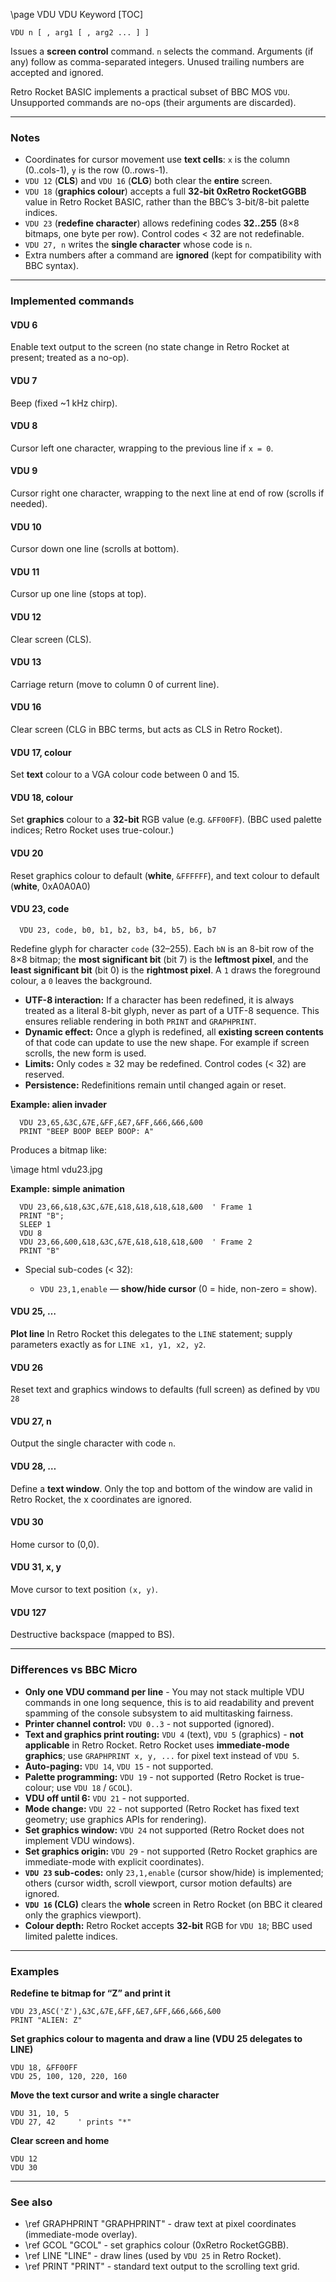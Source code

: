 \page VDU VDU Keyword
[TOC]

```basic
VDU n [ , arg1 [ , arg2 ... ] ]
```

Issues a **screen control** command. `n` selects the command. Arguments (if any) follow as comma-separated integers. Unused trailing numbers are accepted and ignored.

Retro Rocket BASIC implements a practical subset of BBC MOS `VDU`. Unsupported commands are no-ops (their arguments are discarded).

---

### Notes

* Coordinates for cursor movement use **text cells**: `x` is the column (0..cols-1), `y` is the row (0..rows-1).
* `VDU 12` (**CLS**) and `VDU 16` (**CLG**) both clear the **entire** screen.
* `VDU 18` (**graphics colour**) accepts a full **32-bit 0xRetro RocketGGBB** value in Retro Rocket BASIC, rather than the BBC’s 3-bit/8-bit palette indices.
* `VDU 23` (**redefine character**) allows redefining codes **32..255** (8×8 bitmaps, one byte per row). Control codes < 32 are not redefinable.
* `VDU 27, n` writes the **single character** whose code is `n`.
* Extra numbers after a command are **ignored** (kept for compatibility with BBC syntax).

---

### Implemented commands

#### VDU 6
  Enable text output to the screen (no state change in Retro Rocket at present; treated as a no-op).

#### VDU 7
  Beep (fixed \~1 kHz chirp).

#### VDU 8
  Cursor left one character, wrapping to the previous line if `x = 0`.

#### VDU 9
  Cursor right one character, wrapping to the next line at end of row (scrolls if needed).

#### VDU 10
  Cursor down one line (scrolls at bottom).

#### VDU 11
  Cursor up one line (stops at top).

#### VDU 12
  Clear screen (CLS).

#### VDU 13
  Carriage return (move to column 0 of current line).

#### VDU 16
  Clear screen (CLG in BBC terms, but acts as CLS in Retro Rocket).

#### VDU 17, colour
  Set **text** colour to a VGA colour code between 0 and 15.

#### VDU 18, colour
  Set **graphics** colour to a **32-bit** RGB value (e.g. `&FF00FF`).
  (BBC used palette indices; Retro Rocket uses true-colour.)

#### VDU 20
  Reset graphics colour to default (**white**, `&FFFFFF`), and text colour to default (**white**, 0xA0A0A0)

#### VDU 23, code

  ```
    VDU 23, code, b0, b1, b2, b3, b4, b5, b6, b7
  ```
  Redefine glyph for character `code` (32–255). Each `bN` is an 8-bit row of the 8×8 bitmap; the **most significant bit** (bit 7) is the **leftmost pixel**, and the **least significant bit** (bit 0) is the **rightmost pixel**. A `1` draws the foreground colour, a `0` leaves the background.

  * **UTF-8 interaction:** If a character has been redefined, it is always treated as a literal 8-bit glyph, never as part of a UTF-8 sequence. This ensures reliable rendering in both `PRINT` and `GRAPHPRINT`.
  * **Dynamic effect:** Once a glyph is redefined, all **existing screen contents** of that code can update to use the new shape. For example if screen scrolls, the new form is used.
  * **Limits:** Only codes ≥ 32 may be redefined. Control codes (< 32) are reserved.
  * **Persistence:** Redefinitions remain until changed again or reset.

  **Example: alien invader**

```basic
  VDU 23,65,&3C,&7E,&FF,&E7,&FF,&66,&66,&00
  PRINT "BEEP BOOP BEEP BOOP: A"
```

  Produces a bitmap like:

\image html vdu23.jpg

  **Example: simple animation**

```basic
  VDU 23,66,&18,&3C,&7E,&18,&18,&18,&18,&00  ' Frame 1
  PRINT "B";
  SLEEP 1
  VDU 8
  VDU 23,66,&00,&18,&3C,&7E,&18,&18,&18,&00  ' Frame 2
  PRINT "B"
```

  * Special sub-codes (< 32):

    * `VDU 23,1,enable` — **show/hide cursor** (0 = hide, non-zero = show).

#### VDU 25, …
  **Plot line** In Retro Rocket this delegates to the `LINE` statement; supply parameters exactly as for `LINE x1, y1, x2, y2`.

#### VDU 26
  Reset text and graphics windows to defaults (full screen) as defined by `VDU 28`

#### VDU 27, n
  Output the single character with code `n`.

#### VDU 28, …
  Define a **text window**. Only the top and bottom of the window are valid in Retro Rocket, the x coordinates are ignored.

#### VDU 30
  Home cursor to (0,0).

#### VDU 31, x, y
  Move cursor to text position `(x, y)`.

#### VDU 127
  Destructive backspace (mapped to BS).

---

### Differences vs BBC Micro

* **Only one VDU command per line** - You may not stack multiple VDU commands in one long sequence, this is to aid readability and prevent spamming of the console subsystem to aid multitasking fairness.
* **Printer channel control:** `VDU 0..3` - not supported (ignored).
* **Text and graphics print routing:** `VDU 4` (text), `VDU 5` (graphics) - **not applicable** in Retro Rocket. Retro Rocket uses **immediate-mode graphics**; use `GRAPHPRINT x, y, ...` for pixel text instead of `VDU 5`.
* **Auto-paging:** `VDU 14`, `VDU 15` - not supported.
* **Palette programming:** `VDU 19` - not supported (Retro Rocket is true-colour; use `VDU 18` / `GCOL`).
* **VDU off until 6:** `VDU 21` - not supported.
* **Mode change:** `VDU 22` - not supported (Retro Rocket has fixed text geometry; use graphics APIs for rendering).
* **Set graphics window:** `VDU 24` not supported (Retro Rocket does not implement VDU windows).
* **Set graphics origin:** `VDU 29` - not supported (Retro Rocket graphics are immediate-mode with explicit coordinates).
* **`VDU 23` sub-codes:** only `23,1,enable` (cursor show/hide) is implemented; others (cursor width, scroll viewport, cursor motion defaults) are ignored.
* **`VDU 16` (CLG)** clears the **whole** screen in Retro Rocket (on BBC it cleared only the graphics viewport).
* **Colour depth:** Retro Rocket accepts **32-bit** RGB for `VDU 18`; BBC used limited palette indices.

---

### Examples

**Redefine te bitmap for “Z” and print it**

```basic
VDU 23,ASC('Z'),&3C,&7E,&FF,&E7,&FF,&66,&66,&00
PRINT "ALIEN: Z"
```

**Set graphics colour to magenta and draw a line (VDU 25 delegates to LINE)**

```basic
VDU 18, &FF00FF
VDU 25, 100, 120, 220, 160
```

**Move the text cursor and write a single character**

```basic
VDU 31, 10, 5
VDU 27, 42     ' prints "*"
```

**Clear screen and home**

```basic
VDU 12
VDU 30
```

---

### See also

* \ref GRAPHPRINT "GRAPHPRINT" - draw text at pixel coordinates (immediate-mode overlay).
* \ref GCOL "GCOL" - set graphics colour (0xRetro RocketGGBB).
* \ref LINE "LINE" - draw lines (used by `VDU 25` in Retro Rocket).
* \ref PRINT "PRINT" - standard text output to the scrolling text grid.
